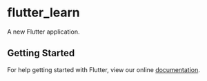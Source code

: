 # flutter_learn

A new Flutter application.

## Getting Started

For help getting started with Flutter, view our online
[documentation](https://flutter.io/).
